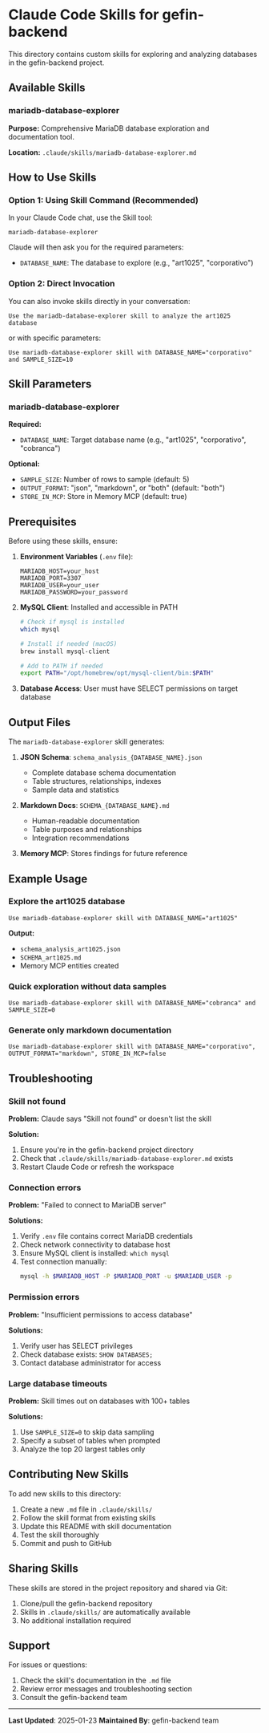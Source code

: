 # Claude Code Skills for gefin-backend

This directory contains custom skills for exploring and analyzing databases in the gefin-backend project.

## Available Skills

### mariadb-database-explorer

**Purpose:** Comprehensive MariaDB database exploration and documentation tool.

**Location:** `.claude/skills/mariadb-database-explorer.md`

## How to Use Skills

### Option 1: Using Skill Command (Recommended)

In your Claude Code chat, use the Skill tool:

```
mariadb-database-explorer
```

Claude will then ask you for the required parameters:
- `DATABASE_NAME`: The database to explore (e.g., "art1025", "corporativo")

### Option 2: Direct Invocation

You can also invoke skills directly in your conversation:

```
Use the mariadb-database-explorer skill to analyze the art1025 database
```

or with specific parameters:

```
Use mariadb-database-explorer skill with DATABASE_NAME="corporativo" and SAMPLE_SIZE=10
```

## Skill Parameters

### mariadb-database-explorer

**Required:**
- `DATABASE_NAME`: Target database name (e.g., "art1025", "corporativo", "cobranca")

**Optional:**
- `SAMPLE_SIZE`: Number of rows to sample (default: 5)
- `OUTPUT_FORMAT`: "json", "markdown", or "both" (default: "both")
- `STORE_IN_MCP`: Store in Memory MCP (default: true)

## Prerequisites

Before using these skills, ensure:

1. **Environment Variables** (`.env` file):
   ```
   MARIADB_HOST=your_host
   MARIADB_PORT=3307
   MARIADB_USER=your_user
   MARIADB_PASSWORD=your_password
   ```

2. **MySQL Client**: Installed and accessible in PATH
   ```bash
   # Check if mysql is installed
   which mysql

   # Install if needed (macOS)
   brew install mysql-client

   # Add to PATH if needed
   export PATH="/opt/homebrew/opt/mysql-client/bin:$PATH"
   ```

3. **Database Access**: User must have SELECT permissions on target database

## Output Files

The `mariadb-database-explorer` skill generates:

1. **JSON Schema**: `schema_analysis_{DATABASE_NAME}.json`
   - Complete database schema documentation
   - Table structures, relationships, indexes
   - Sample data and statistics

2. **Markdown Docs**: `SCHEMA_{DATABASE_NAME}.md`
   - Human-readable documentation
   - Table purposes and relationships
   - Integration recommendations

3. **Memory MCP**: Stores findings for future reference

## Example Usage

### Explore the art1025 database
```
Use mariadb-database-explorer skill with DATABASE_NAME="art1025"
```

**Output:**
- `schema_analysis_art1025.json`
- `SCHEMA_art1025.md`
- Memory MCP entities created

### Quick exploration without data samples
```
Use mariadb-database-explorer skill with DATABASE_NAME="cobranca" and SAMPLE_SIZE=0
```

### Generate only markdown documentation
```
Use mariadb-database-explorer skill with DATABASE_NAME="corporativo", OUTPUT_FORMAT="markdown", STORE_IN_MCP=false
```

## Troubleshooting

### Skill not found

**Problem:** Claude says "Skill not found" or doesn't list the skill

**Solution:**
1. Ensure you're in the gefin-backend project directory
2. Check that `.claude/skills/mariadb-database-explorer.md` exists
3. Restart Claude Code or refresh the workspace

### Connection errors

**Problem:** "Failed to connect to MariaDB server"

**Solutions:**
1. Verify `.env` file contains correct MariaDB credentials
2. Check network connectivity to database host
3. Ensure MySQL client is installed: `which mysql`
4. Test connection manually:
   ```bash
   mysql -h $MARIADB_HOST -P $MARIADB_PORT -u $MARIADB_USER -p
   ```

### Permission errors

**Problem:** "Insufficient permissions to access database"

**Solutions:**
1. Verify user has SELECT privileges
2. Check database exists: `SHOW DATABASES;`
3. Contact database administrator for access

### Large database timeouts

**Problem:** Skill times out on databases with 100+ tables

**Solutions:**
1. Use `SAMPLE_SIZE=0` to skip data sampling
2. Specify a subset of tables when prompted
3. Analyze the top 20 largest tables only

## Contributing New Skills

To add new skills to this directory:

1. Create a new `.md` file in `.claude/skills/`
2. Follow the skill format from existing skills
3. Update this README with skill documentation
4. Test the skill thoroughly
5. Commit and push to GitHub

## Sharing Skills

These skills are stored in the project repository and shared via Git:

1. Clone/pull the gefin-backend repository
2. Skills in `.claude/skills/` are automatically available
3. No additional installation required

## Support

For issues or questions:
1. Check the skill's documentation in the `.md` file
2. Review error messages and troubleshooting section
3. Consult the gefin-backend team

---

**Last Updated**: 2025-01-23
**Maintained By**: gefin-backend team
